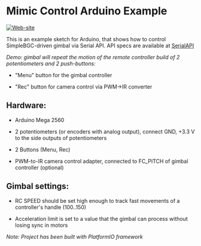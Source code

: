 Mimic Control Arduino Example
=============================
[![Web-site](https://www.basecamelectronics.com/img/logo.basecam.onwhite.png)](https://www.basecamelectronics.com)

This is an example sketch for Arduino, that shows how to control
SimpleBGC-driven gimbal via Serial API. API specs are available at
[SerialAPI](http://www.basecamelectronics.com/serialapi/)

*Demo: gimbal will repeat the motion of the remote controller build of 2 potentiometers and 2 push-buttons:*

- "Menu" button for the gimbal controller

- "Rec" button for camera control via PWM->IR converter

## Hardware:

- Arduino Mega 2560

- 2 potentiometers (or encoders with analog output), connect GND, +3.3 V to the side outputs of potentiometers

- 2 Buttons (Menu, Rec)

- PWM-to-IR camera control adapter, connected to FC_PITCH of gimbal controller (optional)

## Gimbal settings:

- RC SPEED should be set high enough to track fast movements of a controller's handle (100..150)

- Acceleration limit is set to a value that the gimbal can process without losing sync in motors

*Note: Project has been built with PlatformIO framework*